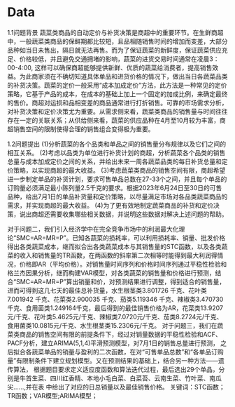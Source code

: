 # Data
1.1问题背景
    蔬菜类商品的自动定价与补货决策是商超中的重要环节。在生鲜商超中，一般蔬菜类商品的保鲜期都比较短，且品相随销售时间的增加而变差，大部分品种如当日未售出，隔日就无法再售。而为了保证蔬菜的新鲜度，保证蔬菜供应充足、价格较低，并且避免交通拥堵的影响，蔬菜的进货交易时间通常在凌晨3：00-4:00, 这样可以确保商超能够提供新鲜、优质的蔬菜给消费者，提高销售效益。为此商家须在不确切知道具体单品和进货价格的情况下，做出当日各蔬菜品类的补货决策。蔬菜的定价一般采用“成本加成定价”方法，此方法是一种常见的定价策略，它基于产品的成本，在成本的基础上加上一个固定的加成比例，来确定最终的售价。商超对运损和品相变差的商品通常进行打折销售。可靠的市场需求分析，对补货决策和定价决策尤为重要。从需求侧来看，蔬菜类商品的销售量与时间往往存在一定的关联关系；从供给侧来看，蔬菜的供应品种在4月至10月较为丰富，商超销售空间的限制使得合理的销售组合变得极为重要。

1.2问题提出
(1)分析蔬菜的各个品类和单品之间的销售量分布规律以及它们之间的相互关系。 
(2)考虑以品类为单位进行补货计划的商超，分析蔬菜各个品类的销售总量与成本加成定价之间的关系，并给出未来一周各蔬菜品类的每日补货总量和定价策略，以实现商超的最大收益。 
(3)考虑蔬菜类商品的销售空间有限，商超希望进一步制定单品的补货计划，要求可售单品总数在27-33个之间，并且每个单品的订购量必须满足最小陈列量2.5千克的要求。根据2023年6月24日至30日的可售品种，给出7月1日的单品补货量和定价策略，以尽量满足市场对各品类蔬菜商品的需求，并实现商超的最大收益。
(4)为了更有效地制定蔬菜商品的补货和定价决策，说出商超还需要收集哪些相关数据，并说明这些数据对解决上述问题的帮助。

对于问题二，我们引入经济学中在完全竞争市场中的利润最大化理论“SMC=AR=MR=P”。已知各蔬菜的损耗率，可以利用损耗率、销量、批发价格得出各类蔬菜成本，继而拟合出各类蔬菜成本与其销售量的STC函数，以及各类蔬菜的收入和销售量的TR函数，在两函数的斜率第二次相等时能得到最大利润得情况，价格即AR（平均价格）。对销售量时间序列和价格时间序列通过平稳性检验和格兰杰因果分析，继而构建VAR模型，对各类蔬菜的销售量和价格进行预测，结合“SMC=AR=MR=P”算出销量和价，对预测结果进行调整，得到适合的销售量，进而可得到这几七天的最佳总补货量，水生根茎类3.801726 千克、花叶类7.001942 千克、花菜类2.900035 千克、茄类5.119346 千克、辣椒类3.470730 千克、食用菌类1.249164千克，最后得到的最佳销售价格为AR，花菜类13.9207元/千克、花叶类5.4625元/千克、辣椒类7.0720元/千克、茄类8.2724元/千克、食用菌类10.0815元/千克、水生根茎类15.2306元/千克。
对于问题三，我们在蔬菜类商品的销售空间有限的前提条件下，经过对销量数据的平稳性检验和ACF、PACF分析，建立ARIMA(5,1,4)平滑预测模型，对7月1日的销售总量进行预测， 之后拟合各蔬菜单品的销量与盈利的二次函数，在对“可售单品总数”和“各单品订购量”有限制条件下建立规划模型。又在预测结果的基础上，结合另一种方法——遗传算法， 根据题目要求定义适应度函数和算法迭代过程，最后选出29个单品，分别是牛首生菜、四川红香精、本地小毛白菜、白菜苔、云南生菜、竹叶菜、南瓜尖……,并在表 中给出了对应的日总销量以及最佳销售价格。
    关键词：STC函数；TR函数；VAR模型;ARIMA模型； 

